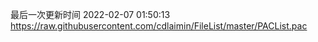 最后一次更新时间 2022-02-07 01:50:13
https://raw.githubusercontent.com/cdlaimin/FileList/master/PACList.pac

